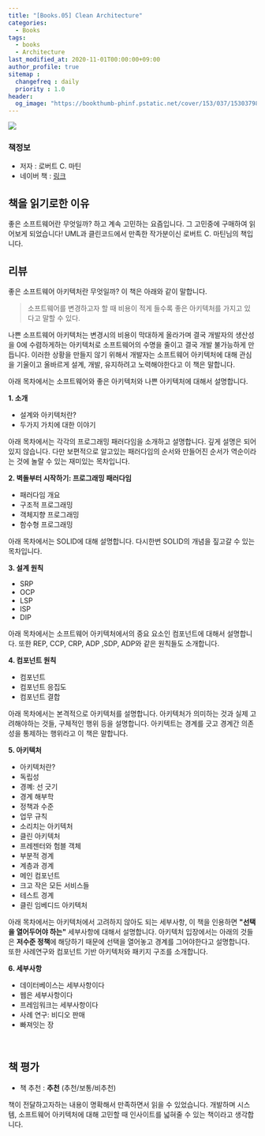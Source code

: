 ```yaml
---
title: "[Books.05] Clean Architecture"
categories: 
  - Books
tags:
  - books
  - Architecture
last_modified_at: 2020-11-01T00:00:00+09:00
author_profile: true
sitemap :
  changefreq : daily
  priority : 1.0
header:
  og_image: "https://bookthumb-phinf.pstatic.net/cover/153/037/15303798.jpg?udate=20200423"
---
```


![](https://bookthumb-phinf.pstatic.net/cover/153/037/15303798.jpg?udate=20200423)

### 책정보
- 저자 : 로버트 C. 마틴
- 네이버 책 : [링크](https://book.naver.com/bookdb/book_detail.nhn?bid=15303798)

## 책을 읽기로한 이유
좋은 소프트웨어란 무엇일까? 하고 계속 고민하는 요즘입니다. 그 고민중에 구매하여 읽어보게 되었습니다! UML과 클린코드에서 만족한 작가분이신 로버트 C. 마틴님의 책입니다.

## 리뷰
좋은 소프트웨어 아키텍처란 무엇일까? 이 책은 아래와 같이 말합니다.
> 소프트웨어를 변경하고자 할 때 비용이 적게 들수록 좋은 아키텍처를 가지고 있다고 말할 수 있다.

나쁜 소프트웨어 아키텍처는 변경시의 비용이 막대하게 올라가며 결국 개발자의 생산성을 0에 수렴하게하는 아키텍처로 소프트웨어의 수명을 줄이고 결국 개발 불가능하게 만듭니다. 이러한 상황을 만들지 않기 위해서 개발자는 소프트웨어 아키텍처에 대해 관심을 기울이고 올바르게 설계, 개발, 유지하려고 노력해야한다고 이 책은 말합니다.

아래 목차에서는 소프트웨어와 좋은 아키텍처와 나쁜 아키텍처에 대해서 설명합니다.

**1. 소개**
- 설계와 아키텍처란?
- 두가지 가치에 대한 이야기

아래 목차에서는 각각의 프로그래밍 패러다임을 소개하고 설명합니다. 깊게 설명은 되어있지 않습니다. 다만 보편적으로 알고있는 패러다임의 순서와 만들어진 순서가 역순이라는 것에 놀랄 수 있는 재미있는 목차입니다.

**2. 벽돌부터 시작하기: 프로그래밍 패러다임**
- 패러다임 개요
- 구조적 프로그래밍
- 객체지향 프로그래밍
- 함수형 프로그래밍

아래 목차에서는 SOLID에 대해 설명합니다. 다시한번 SOLID의 개념을 짚고갈 수 있는 목차입니다.

**3. 설계 원칙**
- SRP
- OCP
- LSP
- ISP
- DIP

아래 목차에서는 소프트웨어 아키텍처에서의 중요 요소인 컴포넌트에 대해서 설명합니다. 또한 REP, CCP, CRP, ADP ,SDP, ADP와 같은 원칙들도 소개합니다.

**4. 컴포넌트 원칙**
- 컴포넌트
- 컴포넌트 응집도
- 컴포넌트 결합

아래 목차에서는 본격적으로 아키텍처를 설명합니다. 아키텍처가 의미하는 것과 실제 고려해야하는 것들, 구체적인 행위 등을 설명합니다. 아키텍트는 경계를 긋고 경계간 의존성을 통제하는 행위라고 이 책은 말합니다.

**5. 아키텍처**
- 아키텍처란?
- 독립성
- 경꼐: 선 긋기
- 경계 해부학
- 정책과 수준
- 업무 규칙
- 소리치는 아키텍처
- 클린 아키텍처
- 프레젠터와 험블 객체
- 부분적 경계
- 계층과 경계
- 메인 컴포넌트
- 크고 작은 모든 서비스들
- 테스트 경계
- 클린 임베디드 아키텍처

아래 목차에서는 아키텍처에서 고려하지 않아도 되는 세부사항, 이 책을 인용하면 **"선택을 열어두어야 하는"** 세부사항에 대해서 설명합니다. 아키텍처 입장에서는 아래의 것들은 **저수준 정책**에 해당하기 때문에 선택을 열어놓고 경계를 그어야한다고 설명합니다. 또한 사례연구와 컴포넌트 기반 아키텍처와 패키지 구조를 소개합니다.

**6. 세부사항**
- 데이터베이스는 세부사항이다
- 웹은 세부사항이다
- 프레임워크는 세부사항이다
- 사례 연구: 비디오 판매
- 빠져잇는 장

<br>

## 책 평가
- 책 추천 : **추천** (추천/보통/비추천)

책이 전달하고자하는 내용이 명확해서 만족하면서 읽을 수 있었습니다. 개발하며 시스템, 소프트웨어 아키텍처에 대해 고민할 때 인사이트를 넓혀줄 수 있는 책이라고 생각합니다.
